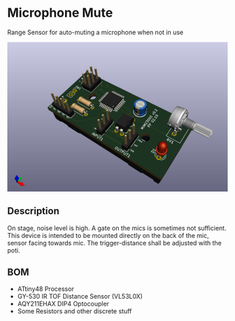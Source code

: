 # Microphone Mute
Range Sensor for auto-muting a microphone when not in use

![board3d](render/board3d.png)

## Description
On stage, noise level is high. A gate on the mics is sometimes not sufficient.
This device is intended to be mounted directly on the back of the mic, sensor facing towards mic.
The trigger-distance shall be adjusted with the poti.

## BOM
- ATtiny48 Processor
- GY-530 IR TOF Distance Sensor (VL53L0X)
- AQY211EHAX DIP4 Optocoupler
- Some Resistors and other discrete stuff
